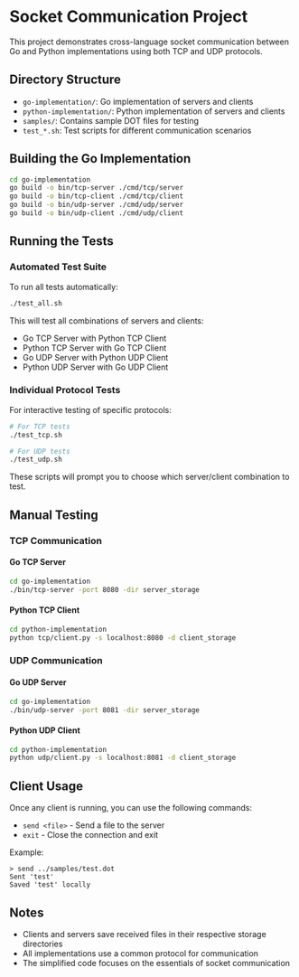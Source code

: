 # Socket Communication Project

This project demonstrates cross-language socket communication between Go and Python implementations using both TCP and UDP protocols.

## Directory Structure

- `go-implementation/`: Go implementation of servers and clients
- `python-implementation/`: Python implementation of servers and clients
- `samples/`: Contains sample DOT files for testing
- `test_*.sh`: Test scripts for different communication scenarios

## Building the Go Implementation

```bash
cd go-implementation
go build -o bin/tcp-server ./cmd/tcp/server
go build -o bin/tcp-client ./cmd/tcp/client
go build -o bin/udp-server ./cmd/udp/server
go build -o bin/udp-client ./cmd/udp/client
```

## Running the Tests

### Automated Test Suite

To run all tests automatically:

```bash
./test_all.sh
```

This will test all combinations of servers and clients:

- Go TCP Server with Python TCP Client
- Python TCP Server with Go TCP Client
- Go UDP Server with Python UDP Client
- Python UDP Server with Go UDP Client

### Individual Protocol Tests

For interactive testing of specific protocols:

```bash
# For TCP tests
./test_tcp.sh

# For UDP tests
./test_udp.sh
```

These scripts will prompt you to choose which server/client combination to test.

## Manual Testing

### TCP Communication

#### Go TCP Server

```bash
cd go-implementation
./bin/tcp-server -port 8080 -dir server_storage
```

#### Python TCP Client

```bash
cd python-implementation
python tcp/client.py -s localhost:8080 -d client_storage
```

### UDP Communication

#### Go UDP Server

```bash
cd go-implementation
./bin/udp-server -port 8081 -dir server_storage
```

#### Python UDP Client

```bash
cd python-implementation
python udp/client.py -s localhost:8081 -d client_storage
```

## Client Usage

Once any client is running, you can use the following commands:

- `send <file>` - Send a file to the server
- `exit` - Close the connection and exit

Example:

```
> send ../samples/test.dot
Sent 'test'
Saved 'test' locally
```

## Notes

- Clients and servers save received files in their respective storage directories
- All implementations use a common protocol for communication
- The simplified code focuses on the essentials of socket communication
